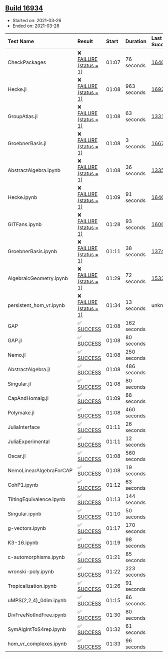 ## [Build 16934](https://oscarci.mathematik.uni-kl.de/job/oscar/16934/)

* Started on: 2021-03-26
* Ended on: 2021-03-26

| Test Name    | Result | Start | Duration | Last Success | First Failure |
|:-------------|:-------|:------|:---------|:-------------|:--------------|
| CheckPackages | ❌ [FAILURE (status = 1)](https://oscarci.mathematik.uni-kl.de/job/oscar/16934/artifact/logs/build-16934/CheckPackages.log) | 01:07 | 76 seconds | [16463](https://oscarci.mathematik.uni-kl.de/job/oscar/16463/) | [16464](https://oscarci.mathematik.uni-kl.de/job/oscar/16464/) |
| Hecke.jl | ❌ [FAILURE (status = 1)](https://oscarci.mathematik.uni-kl.de/job/oscar/16934/artifact/logs/build-16934/Hecke.jl.log) | 01:08 | 963 seconds | [16920](https://oscarci.mathematik.uni-kl.de/job/oscar/16920/) | [16921](https://oscarci.mathematik.uni-kl.de/job/oscar/16921/) |
| GroupAtlas.jl | ❌ [FAILURE (status = 1)](https://oscarci.mathematik.uni-kl.de/job/oscar/16934/artifact/logs/build-16934/GroupAtlas.jl.log) | 01:08 | 63 seconds | [13311](https://oscarci.mathematik.uni-kl.de/job/oscar/13311/) | [13312](https://oscarci.mathematik.uni-kl.de/job/oscar/13312/) |
| GroebnerBasis.jl | ❌ [FAILURE (status = 1)](https://oscarci.mathematik.uni-kl.de/job/oscar/16934/artifact/logs/build-16934/GroebnerBasis.jl.log) | 01:08 | 3 seconds | [16676](https://oscarci.mathematik.uni-kl.de/job/oscar/16676/) | [16677](https://oscarci.mathematik.uni-kl.de/job/oscar/16677/) |
| AbstractAlgebra.ipynb | ❌ [FAILURE (status = 1)](https://oscarci.mathematik.uni-kl.de/job/oscar/16934/artifact/logs/build-16934/AbstractAlgebra.ipynb.log) | 01:08 | 36 seconds | [13355](https://oscarci.mathematik.uni-kl.de/job/oscar/13355/) | [13356](https://oscarci.mathematik.uni-kl.de/job/oscar/13356/) |
| Hecke.ipynb | ❌ [FAILURE (status = 1)](https://oscarci.mathematik.uni-kl.de/job/oscar/16934/artifact/logs/build-16934/Hecke.ipynb.log) | 01:09 | 91 seconds | [16463](https://oscarci.mathematik.uni-kl.de/job/oscar/16463/) | [16464](https://oscarci.mathematik.uni-kl.de/job/oscar/16464/) |
| GITFans.ipynb | ❌ [FAILURE (status = 1)](https://oscarci.mathematik.uni-kl.de/job/oscar/16934/artifact/logs/build-16934/GITFans.ipynb.log) | 01:28 | 93 seconds | [16068](https://oscarci.mathematik.uni-kl.de/job/oscar/16068/) | [16069](https://oscarci.mathematik.uni-kl.de/job/oscar/16069/) |
| GroebnerBasis.ipynb | ❌ [FAILURE (status = 1)](https://oscarci.mathematik.uni-kl.de/job/oscar/16934/artifact/logs/build-16934/GroebnerBasis.ipynb.log) | 01:11 | 38 seconds | [13748](https://oscarci.mathematik.uni-kl.de/job/oscar/13748/) | [13749](https://oscarci.mathematik.uni-kl.de/job/oscar/13749/) |
| AlgebraicGeometry.ipynb | ❌ [FAILURE (status = 1)](https://oscarci.mathematik.uni-kl.de/job/oscar/16934/artifact/logs/build-16934/AlgebraicGeometry.ipynb.log) | 01:29 | 72 seconds | [15322](https://oscarci.mathematik.uni-kl.de/job/oscar/15322/) | [15323](https://oscarci.mathematik.uni-kl.de/job/oscar/15323/) |
| persistent_hom_vr.ipynb | ❌ [FAILURE (status = 1)](https://oscarci.mathematik.uni-kl.de/job/oscar/16934/artifact/logs/build-16934/persistent_hom_vr.ipynb.log) | 01:34 | 13 seconds | unknown | unknown |
| GAP | ✅ [SUCCESS](https://oscarci.mathematik.uni-kl.de/job/oscar/16934/artifact/logs/build-16934/GAP.log) | 01:08 | 162 seconds |  |  |
| GAP.jl | ✅ [SUCCESS](https://oscarci.mathematik.uni-kl.de/job/oscar/16934/artifact/logs/build-16934/GAP.jl.log) | 01:08 | 80 seconds |  |  |
| Nemo.jl | ✅ [SUCCESS](https://oscarci.mathematik.uni-kl.de/job/oscar/16934/artifact/logs/build-16934/Nemo.jl.log) | 01:08 | 250 seconds |  |  |
| AbstractAlgebra.jl | ✅ [SUCCESS](https://oscarci.mathematik.uni-kl.de/job/oscar/16934/artifact/logs/build-16934/AbstractAlgebra.jl.log) | 01:08 | 486 seconds |  |  |
| Singular.jl | ✅ [SUCCESS](https://oscarci.mathematik.uni-kl.de/job/oscar/16934/artifact/logs/build-16934/Singular.jl.log) | 01:08 | 80 seconds |  |  |
| CapAndHomalg.jl | ✅ [SUCCESS](https://oscarci.mathematik.uni-kl.de/job/oscar/16934/artifact/logs/build-16934/CapAndHomalg.jl.log) | 01:09 | 88 seconds |  |  |
| Polymake.jl | ✅ [SUCCESS](https://oscarci.mathematik.uni-kl.de/job/oscar/16934/artifact/logs/build-16934/Polymake.jl.log) | 01:08 | 460 seconds |  |  |
| JuliaInterface | ✅ [SUCCESS](https://oscarci.mathematik.uni-kl.de/job/oscar/16934/artifact/logs/build-16934/JuliaInterface.log) | 01:11 | 26 seconds |  |  |
| JuliaExperimental | ✅ [SUCCESS](https://oscarci.mathematik.uni-kl.de/job/oscar/16934/artifact/logs/build-16934/JuliaExperimental.log) | 01:11 | 12 seconds |  |  |
| Oscar.jl | ✅ [SUCCESS](https://oscarci.mathematik.uni-kl.de/job/oscar/16934/artifact/logs/build-16934/Oscar.jl.log) | 01:08 | 560 seconds |  |  |
| NemoLinearAlgebraForCAP | ✅ [SUCCESS](https://oscarci.mathematik.uni-kl.de/job/oscar/16934/artifact/logs/build-16934/NemoLinearAlgebraForCAP.log) | 01:08 | 19 seconds |  |  |
| CohP1.ipynb | ✅ [SUCCESS](https://oscarci.mathematik.uni-kl.de/job/oscar/16934/artifact/logs/build-16934/CohP1.ipynb.log) | 01:12 | 63 seconds |  |  |
| TiltingEquivalence.ipynb | ✅ [SUCCESS](https://oscarci.mathematik.uni-kl.de/job/oscar/16934/artifact/logs/build-16934/TiltingEquivalence.ipynb.log) | 01:13 | 144 seconds |  |  |
| Singular.ipynb | ✅ [SUCCESS](https://oscarci.mathematik.uni-kl.de/job/oscar/16934/artifact/logs/build-16934/Singular.ipynb.log) | 01:10 | 50 seconds |  |  |
| g-vectors.ipynb | ✅ [SUCCESS](https://oscarci.mathematik.uni-kl.de/job/oscar/16934/artifact/logs/build-16934/g-vectors.ipynb.log) | 01:17 | 170 seconds |  |  |
| K3-16.ipynb | ✅ [SUCCESS](https://oscarci.mathematik.uni-kl.de/job/oscar/16934/artifact/logs/build-16934/K3-16.ipynb.log) | 01:19 | 98 seconds |  |  |
| c-automorphisms.ipynb | ✅ [SUCCESS](https://oscarci.mathematik.uni-kl.de/job/oscar/16934/artifact/logs/build-16934/c-automorphisms.ipynb.log) | 01:21 | 85 seconds |  |  |
| wronski-poly.ipynb | ✅ [SUCCESS](https://oscarci.mathematik.uni-kl.de/job/oscar/16934/artifact/logs/build-16934/wronski-poly.ipynb.log) | 01:22 | 223 seconds |  |  |
| Tropicalization.ipynb | ✅ [SUCCESS](https://oscarci.mathematik.uni-kl.de/job/oscar/16934/artifact/logs/build-16934/Tropicalization.ipynb.log) | 01:26 | 91 seconds |  |  |
| uMPS(2,2,4)_0dim.ipynb | ✅ [SUCCESS](https://oscarci.mathematik.uni-kl.de/job/oscar/16934/artifact/logs/build-16934/uMPS-2-2-4-_0dim.ipynb.log) | 01:15 | 86 seconds |  |  |
| DivFreeNotIndFree.ipynb | ✅ [SUCCESS](https://oscarci.mathematik.uni-kl.de/job/oscar/16934/artifact/logs/build-16934/DivFreeNotIndFree.ipynb.log) | 01:30 | 80 seconds |  |  |
| SymAlgIntToS4rep.ipynb | ✅ [SUCCESS](https://oscarci.mathematik.uni-kl.de/job/oscar/16934/artifact/logs/build-16934/SymAlgIntToS4rep.ipynb.log) | 01:32 | 61 seconds |  |  |
| hom_vr_complexes.ipynb | ✅ [SUCCESS](https://oscarci.mathematik.uni-kl.de/job/oscar/16934/artifact/logs/build-16934/hom_vr_complexes.ipynb.log) | 01:33 | 96 seconds |  |  |
